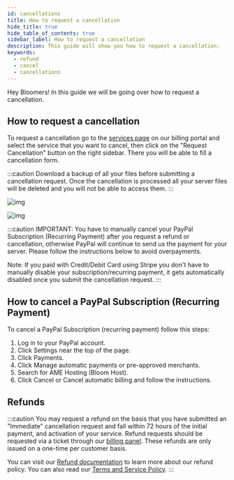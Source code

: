 ```yaml
---
id: cancellations
title: How to request a cancellation
hide_title: true
hide_table_of_contents: true
sidebar_label: How to request a cancellation
description: This guide will show you how to request a cancellation.
keywords:
  - refund
  - cancel
  - cancellations
---
```


Hey Bloomers! In this guide we will be going over how to request a cancellation.

## How to request a cancellation

To request a cancellation go to the [services page](https://billing.bloom.host/clientarea.php?action=services) on our billing portal and select the service that you want to cancel, then click on the "Request Cancellation" button on the right sidebar. There you will be able to fill a cancellation form.

:::caution
Download a backup of all your files before submitting a cancellation request. Once the cancellation is processed all your server files will be deleted and you will not be able to access them.
:::

![img](/imgs/billing/refunds/1.png)

![img](/imgs/billing/cancellations/2.png)


:::caution
IMPORTANT: You have to manually cancel your PayPal Subscription (Recurring Payment) after you request a refund or cancellation, otherwise PayPal will continue to send us the payment for your server. Please follow the instructions below to avoid overpayments.

Note: If you paid with Credit/Debit Card using Stripe you don't have to manually disable your subscription/recurring payment, it gets automatically disabled once you submit the cancellation request.
:::

## How to cancel a PayPal Subscription (Recurring Payment)

To cancel a PayPal Subscription (recurring payment) follow this steps:

1. Log in to your PayPal account.
2. Click Settings near the top of the page.
3. Click Payments.
4. Click Manage automatic payments or pre-approved merchants.
5. Search for AME Hosting (Bloom Host).
6. Click Cancel or Cancel automatic billing and follow the instructions.

## Refunds

:::caution
You may request a refund on the basis that you have submitted an "Immediate" cancellation request and fall within 72 hours of the initial payment, and activation of your service. Refund requests should be requested via a ticket through our [billing panel](https://billing.bloom.host/supporttickets.php). These refunds are only issued on a one-time per customer basis.

You can visit our [Refund documentation](https://docs.bloom.host/billing/refunds) to learn more about our refund policy. You can also read our [Terms and Service Policy](https://bloom.host/terms/).
:::
